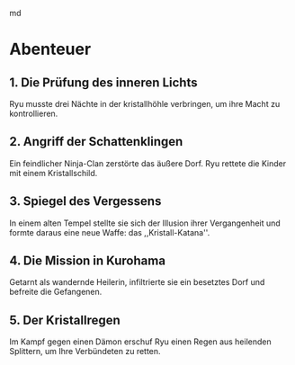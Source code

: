 md

# Abenteuer

## 1. Die Prüfung des inneren Lichts
Ryu musste drei Nächte in der kristallhöhle verbringen, um ihre Macht zu kontrollieren.

## 2. Angriff der Schattenklingen
Ein feindlicher Ninja-Clan zerstörte das äußere Dorf. Ryu rettete die Kinder mit einem Kristallschild.

## 3. Spiegel des Vergessens
In einem alten Tempel stellte sie sich der Illusion ihrer Vergangenheit und formte daraus eine neue Waffe: das ,,Kristall-Katana''.

## 4. Die Mission in Kurohama
Getarnt als wandernde Heilerin, infiltrierte sie ein besetztes Dorf und befreite die Gefangenen.

## 5. Der Kristallregen
Im Kampf gegen einen Dämon erschuf Ryu einen Regen aus heilenden Splittern, um Ihre Verbündeten zu retten.
